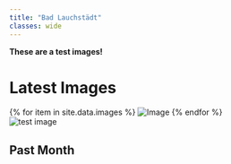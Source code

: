 ```yaml
---
title: "Bad Lauchstädt"
classes: wide
---
```


**These are a test images!**

<h1>Latest Images</h1>

<div class="gallery">
  {% for item in site.data.images %}
    <img src="{{ item.url }}" alt="Image">
  {% endfor %}
</div>

<div class="image-container"> 
  <img src="http://85.214.136.59/camhi_data/platform2/Plot1/cam1/NRT/P24031308595910.jpg" alt="test image">
</div>

## Past Month

